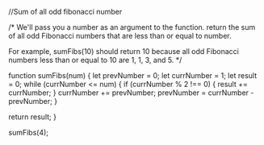 //Sum of all odd fibonacci number

/*
We'll pass you a number as an argument to the function. 
return the sum of all odd Fibonacci numbers that are less than or equal to number.

For example, sumFibs(10) should return 10 because all odd Fibonacci numbers less than or equal to 10 are 1, 1, 3, and 5.
*/



function sumFibs(num) {
   let prevNumber = 0;
  let currNumber = 1;
  let result = 0;
  while (currNumber <= num) {
    if (currNumber % 2 !== 0) {
      result += currNumber;
    }
    currNumber += prevNumber;
    prevNumber = currNumber - prevNumber;
  }

  return result;
}

sumFibs(4);